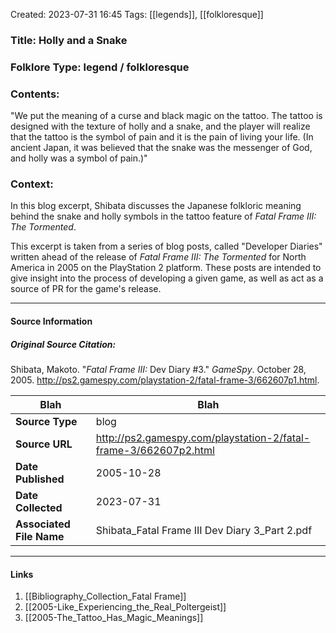 Created: 2023-07-31 16:45
Tags:  [[legends]], [[folkloresque]]

### Title:  Holly and a Snake
### Folklore Type:  legend / folkloresque

### Contents:
"We put the meaning of a curse and black magic on the tattoo. The tattoo is designed with the texture of holly and a snake, and the player will realize that the tattoo is the symbol of pain and it is the pain of living your life. (In ancient Japan, it was believed that the snake was the messenger of God, and holly was a symbol of pain.)"

### Context:
In this blog excerpt, Shibata discusses the Japanese folkloric meaning behind the snake and holly symbols in the tattoo feature of _Fatal Frame III: The Tormented_.

This excerpt is taken from a series of blog posts, called "Developer Diaries" written ahead of the release of _Fatal Frame III: The Tormented_ for North America in 2005 on the PlayStation 2 platform.  These posts are intended to give insight into the process of developing a given game, as well as act as a source of PR for the game's release. 


----
#### Source Information
##### Original Source Citation:
Shibata, Makoto. "_Fatal Frame III:_ Dev Diary \#3." _GameSpy_. October 28, 2005.  http://ps2.gamespy.com/playstation-2/fatal-frame-3/662607p1.html.

| Blah | Blah |
| ---- | ---- |
| **Source Type** | blog |
| **Source URL** |  http://ps2.gamespy.com/playstation-2/fatal-frame-3/662607p2.html |
| **Date Published** |  2005-10-28 |
| **Date Collected** |  2023-07-31 |
| **Associated File Name** |  Shibata_Fatal Frame III Dev Diary 3_Part 2.pdf |

---
#### Links
1. [[Bibliography_Collection_Fatal Frame]]
2. [[2005-Like_Experiencing_the_Real_Poltergeist]]
3. [[2005-The_Tattoo_Has_Magic_Meanings]]

